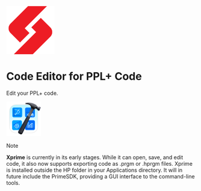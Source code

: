 <img src="https://raw.githubusercontent.com/Insoft-UK/Insoft-UK/main/assets/silhouette-logo.svg" style="width: 128px" />

# Code Editor for PPL+ Code
Edit your PPL+ code.

<img src="https://github.com/Insoft-UK/PrimeSDK/blob/main/assets/icons/Xprime.png" width="92" />

>[!NOTE]
**Xprime** is currently in its early stages. While it can open, save, and edit code, it also now supports exporting code as .prgm or .hprgm files.
Xprime is installed outside the HP folder in your Applications directory. It will in future include the PrimeSDK, providing a GUI interface to the command-line tools.
